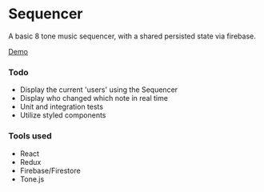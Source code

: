 # Sequencer

A basic 8 tone music sequencer, with a shared persisted state via firebase.

[Demo](https://sequencer-1ed49.firebaseapp.com/)

### Todo
- Display the current 'users' using the Sequencer
- Display who changed which note in real time
- Unit and integration tests
- Utilize styled components

### Tools used
- React
- Redux
- Firebase/Firestore
- Tone.js